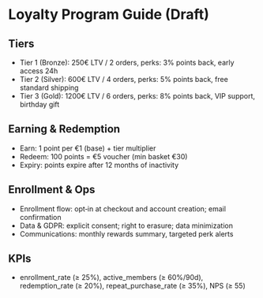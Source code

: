 # Loyalty Program Guide (Draft)

## Tiers
- Tier 1 (Bronze): 250€ LTV / 2 orders, perks: 3% points back, early access 24h
- Tier 2 (Silver): 600€ LTV / 4 orders, perks: 5% points back, free standard shipping
- Tier 3 (Gold): 1200€ LTV / 6 orders, perks: 8% points back, VIP support, birthday gift

## Earning & Redemption
- Earn: 1 point per €1 (base) + tier multiplier
- Redeem: 100 points = €5 voucher (min basket €30)
- Expiry: points expire after 12 months of inactivity

## Enrollment & Ops
- Enrollment flow: opt‑in at checkout and account creation; email confirmation
- Data & GDPR: explicit consent; right to erasure; data minimization
- Communications: monthly rewards summary, targeted perk alerts

## KPIs
- enrollment_rate (≥ 25%), active_members (≥ 60%/90d), redemption_rate (≥ 20%), repeat_purchase_rate (≥ 35%), NPS (≥ 55)
